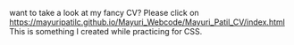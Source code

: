 want to take a look at my fancy CV? Please click on https://mayuripatilc.github.io/Mayuri_Webcode/Mayuri_Patil_CV/index.html
This is something I created while practicing for CSS.
